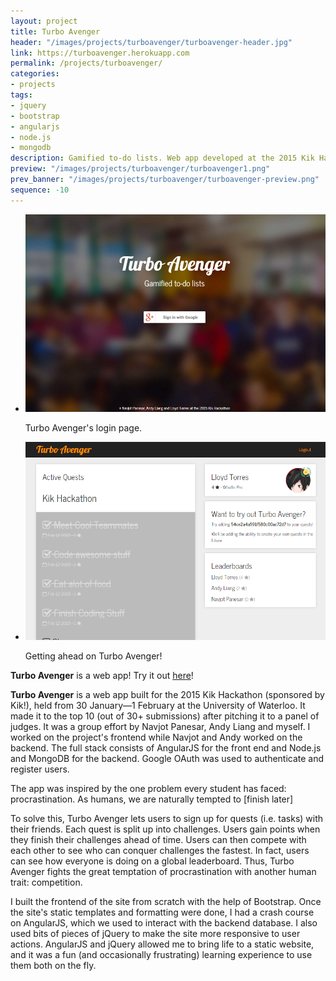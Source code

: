 ```yaml
---
layout: project
title: Turbo Avenger
header: "/images/projects/turboavenger/turboavenger-header.jpg"
link: https://turboavenger.herokuapp.com
permalink: /projects/turboavenger/
categories:
- projects
tags:
- jquery
- bootstrap
- angularjs
- node.js
- mongodb
description: Gamified to-do lists. Web app developed at the 2015 Kik Hackathon.
preview: "/images/projects/turboavenger/turboavenger1.png"
prev_banner: "/images/projects/turboavenger/turboavenger-preview.png"
sequence: -10
---
```


<script>
$(function() {
    $(".rslides").responsiveSlides({timeout: 3500, maxwidth:500});
});
</script>

<ul class="rslides">
    <li>
        <img src="/images/projects/turboavenger/turboavenger1.png"/>
        <p class="caption">Turbo Avenger's login page.</p>
    </li>
    <li>
        <img src="/images/projects/turboavenger/turboavenger2.png"/>
        <p class="caption">Getting ahead on Turbo Avenger!</p>
    </li>
</ul>

<p><strong>Turbo Avenger</strong> is a web app! Try it out <a href="https://turboavenger.herokuapp.com">here</a>!</p>

<p><strong>Turbo Avenger</strong> is a web app built for the 2015 Kik Hackathon (sponsored by Kik!), held from 30 January—1 February at the University of Waterloo. It made it to the top 10 (out of 30+ submissions) after pitching it to a panel of judges. It was a group effort by Navjot Panesar, Andy Liang and myself. I worked on the project's frontend while Navjot and Andy worked on the backend. The full stack consists of AngularJS for the front end and Node.js and MongoDB for the backend. Google OAuth was used to authenticate and register users.</p>

<p>The app was inspired by the one problem every student has faced: procrastination. As humans, we are naturally tempted to [finish later]</p>

<p>To solve this, Turbo Avenger lets users to sign up for quests (i.e. tasks) with their friends. Each quest is split up into challenges. Users gain points when they finish their challenges ahead of time. Users can then compete with each other to see who can conquer challenges the fastest. In fact, users can see how everyone is doing on a global leaderboard. Thus, Turbo Avenger fights the great temptation of procrastination with another human trait: competition.</p>

<p>I built the frontend of the site from scratch with the help of Bootstrap. Once the site's static templates and formatting were done, I had a crash course on AngularJS, which we used to interact with the backend database. I also used bits of pieces of jQuery to make the site more responsive to user actions. AngularJS and jQuery allowed me to bring life to a static website, and it was a fun (and occasionally frustrating) learning experience to use them both on the fly.</p>